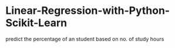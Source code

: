 # Linear-Regression-with-Python-Scikit-Learn
predict the percentage of an student based on no. of study hours
